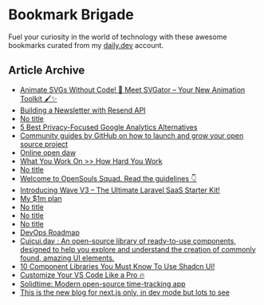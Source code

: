 # Bookmark Brigade
Fuel your curiosity in the world of technology with these awesome bookmarks curated from my [daily.dev](https://app.daily.dev/Anmol-Baranwal) account.

## Article Archive

<!-- DAILY-DEV-BOOKMARKS:START -->
- [Animate SVGs Without Code! 🚀 Meet SVGator – Your New Animation Toolkit 🖌️✨](https://app.daily.dev/posts/Wl6NkZIj0?utm_source=rss&utm_medium=bookmarks&utm_campaign=iWZFqWGzJuZ3TMf4ZW9aZ)
- [Building a Newsletter with Resend API](https://app.daily.dev/posts/bXgucK8ds?utm_source=rss&utm_medium=bookmarks&utm_campaign=iWZFqWGzJuZ3TMf4ZW9aZ)
- [No title](https://app.daily.dev/posts/ifvWAGNtn?utm_source=rss&utm_medium=bookmarks&utm_campaign=iWZFqWGzJuZ3TMf4ZW9aZ)
- [5 Best Privacy-Focused Google Analytics Alternatives](https://app.daily.dev/posts/kIptNPi6x?utm_source=rss&utm_medium=bookmarks&utm_campaign=iWZFqWGzJuZ3TMf4ZW9aZ)
- [Community guides by GitHub on how to launch and grow your open source project](https://app.daily.dev/posts/y9NP1EBNA?utm_source=rss&utm_medium=bookmarks&utm_campaign=iWZFqWGzJuZ3TMf4ZW9aZ)
- [Online open daw](https://app.daily.dev/posts/GxBsRO7pM?utm_source=rss&utm_medium=bookmarks&utm_campaign=iWZFqWGzJuZ3TMf4ZW9aZ)
- [What You Work On &gt;&gt; How Hard You Work](https://app.daily.dev/posts/ZLxIc8asp?utm_source=rss&utm_medium=bookmarks&utm_campaign=iWZFqWGzJuZ3TMf4ZW9aZ)
- [No title](https://app.daily.dev/posts/hTtADucgF?utm_source=rss&utm_medium=bookmarks&utm_campaign=iWZFqWGzJuZ3TMf4ZW9aZ)
- [Welcome to OpenSouls Squad. Read the guidelines 👇](https://app.daily.dev/posts/ob0dAPI4F?utm_source=rss&utm_medium=bookmarks&utm_campaign=iWZFqWGzJuZ3TMf4ZW9aZ)
- [Introducing Wave V3 – The Ultimate Laravel SaaS Starter Kit!](https://app.daily.dev/posts/v4Uk9aY1t?utm_source=rss&utm_medium=bookmarks&utm_campaign=iWZFqWGzJuZ3TMf4ZW9aZ)
- [My $1m plan](https://app.daily.dev/posts/mPrgQibA3?utm_source=rss&utm_medium=bookmarks&utm_campaign=iWZFqWGzJuZ3TMf4ZW9aZ)
- [No title](https://app.daily.dev/posts/6UB8JCpXz?utm_source=rss&utm_medium=bookmarks&utm_campaign=iWZFqWGzJuZ3TMf4ZW9aZ)
- [No title](https://app.daily.dev/posts/TkRasSPpa?utm_source=rss&utm_medium=bookmarks&utm_campaign=iWZFqWGzJuZ3TMf4ZW9aZ)
- [No title](https://app.daily.dev/posts/nFgbQoGg6?utm_source=rss&utm_medium=bookmarks&utm_campaign=iWZFqWGzJuZ3TMf4ZW9aZ)
- [DevOps Roadmap](https://app.daily.dev/posts/DCsFRbvEa?utm_source=rss&utm_medium=bookmarks&utm_campaign=iWZFqWGzJuZ3TMf4ZW9aZ)
- [Cuicui.day : An open-source library of ready-to-use components, designed to help you explore and understand the creation of commonly found, amazing UI elements.](https://app.daily.dev/posts/TDV3y6imC?utm_source=rss&utm_medium=bookmarks&utm_campaign=iWZFqWGzJuZ3TMf4ZW9aZ)
- [10 Component Libraries You Must Know To Use Shadcn UI!](https://app.daily.dev/posts/iDqDPN9QH?utm_source=rss&utm_medium=bookmarks&utm_campaign=iWZFqWGzJuZ3TMf4ZW9aZ)
- [Customize Your VS Code Like a Pro 🔥](https://app.daily.dev/posts/Zx1XCpHAO?utm_source=rss&utm_medium=bookmarks&utm_campaign=iWZFqWGzJuZ3TMf4ZW9aZ)
- [Solidtime: Modern open-source time-tracking app](https://app.daily.dev/posts/d4lzafNng?utm_source=rss&utm_medium=bookmarks&utm_campaign=iWZFqWGzJuZ3TMf4ZW9aZ)
- [This is the new blog for next.js only, in dev mode but lots to see](https://app.daily.dev/posts/5KatPre46?utm_source=rss&utm_medium=bookmarks&utm_campaign=iWZFqWGzJuZ3TMf4ZW9aZ)
<!-- DAILY-DEV-BOOKMARKS:END -->
